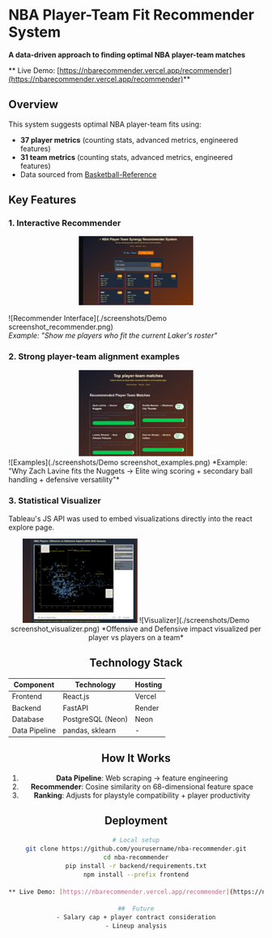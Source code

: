 # NBA Player-Team Fit Recommender System  
**A data-driven approach to finding optimal NBA player-team matches**  

** Live Demo: [https://nbarecommender.vercel.app/recommender](https://nbarecommender.vercel.app/recommender)**  

## Overview  
This system suggests optimal NBA player-team fits using:  
- **37 player metrics** (counting stats, advanced metrics, engineered features)  
- **31 team metrics** (counting stats, advanced metrics, engineered features)
- Data sourced from [Basketball-Reference](https://www.basketball-reference.com/)  

##  Key Features  

### 1. Interactive Recommender  

<div align="center">
  <img src="./screenshots/Demo_screenshot_recommender.png" alt="Recommender" width="45%"/>
</div>

![Recommender Interface](./screenshots/Demo screenshot_recommender.png)  
*Example: "Show me players who fit the current Laker's roster"*  

### 2. Strong player-team alignment examples
<div align="center">
  <img src="./screenshots/Demo_screenshot_examples.png" alt="Examples" width="45%"/>
</div>
![Examples](./screenshots/Demo screenshot_examples.png)  
*Example: "Why Zach Lavine fits the Nuggets → Elite wing scoring + secondary ball handling + defensive versatility"*  

### 3. Statistical Visualizer
Tableau's JS API was used to embed visualizations directly into the react explore page.
<div align="center">
  <img src="./screenshots/Demo_screenshot_visualizer.png" alt="Visualizer" width="45%"/>
![Visualizer](./screenshots/Demo screenshot_visualizer.png)  
*Offensive and Defensive impact visualized per player vs players on a team*  

## Technology Stack  
| Component       | Technology               | Hosting  |
|-----------------|--------------------------|----------|
| Frontend        | React.js         | Vercel   |
| Backend         | FastAPI                  | Render   |
| Database        | PostgreSQL (Neon)        | Neon     |
| Data Pipeline   | pandas, sklearn           | -        |

## How It Works  
1. **Data Pipeline**: Web scraping → feature engineering  
2. **Recommender**: Cosine similarity on 68-dimensional feature space  
3. **Ranking**: Adjusts for playstyle compatibility + player productivity

##  Deployment  
```bash
# Local setup
git clone https://github.com/yourusername/nba-recommender.git
cd nba-recommender
pip install -r backend/requirements.txt
npm install --prefix frontend

** Live Demo: [https://nbarecommender.vercel.app/recommender](https://nbarecommender.vercel.app/recommender)**  

##  Future
- Salary cap + player contract consideration
- Lineup analysis
